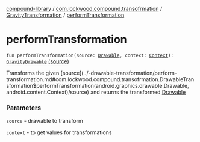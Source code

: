 [compound-library](../../index.md) / [com.lockwood.compound.transofrmation](../index.md) / [GravityTransformation](index.md) / [performTransformation](./perform-transformation.md)

# performTransformation

`fun performTransformation(source: `[`Drawable`](https://developer.android.com/reference/android/graphics/drawable/Drawable.html)`, context: `[`Context`](https://developer.android.com/reference/android/content/Context.html)`): `[`GravityDrawable`](../../com.lockwood.compound/-gravity-drawable/index.md) [(source)](https://github.com/lndmflngs/compound-text-view/tree/master/compound-library/src/main/java/com/lockwood/compound/transofrmation/GravityTransformation.kt#L25)

Transforms the given [source](../-drawable-transformation/perform-transformation.md#com.lockwood.compound.transofrmation.DrawableTransformation$performTransformation(android.graphics.drawable.Drawable, android.content.Context)/source) and returns the transformed [Drawable](https://developer.android.com/reference/android/graphics/drawable/Drawable.html)

### Parameters

`source` - drawable to transform

`context` - to get values for transformations